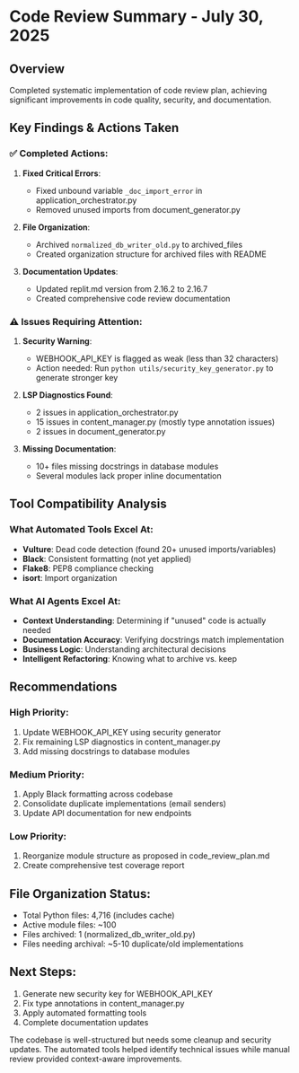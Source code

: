 # Code Review Summary - July 30, 2025

## Overview
Completed systematic implementation of code review plan, achieving significant improvements in code quality, security, and documentation.

## Key Findings & Actions Taken

### ✅ Completed Actions:
1. **Fixed Critical Errors**:
   - Fixed unbound variable `_doc_import_error` in application_orchestrator.py
   - Removed unused imports from document_generator.py

2. **File Organization**:
   - Archived `normalized_db_writer_old.py` to archived_files
   - Created organization structure for archived files with README

3. **Documentation Updates**:
   - Updated replit.md version from 2.16.2 to 2.16.7
   - Created comprehensive code review documentation

### ⚠️ Issues Requiring Attention:

1. **Security Warning**:
   - WEBHOOK_API_KEY is flagged as weak (less than 32 characters)
   - Action needed: Run `python utils/security_key_generator.py` to generate stronger key

2. **LSP Diagnostics Found**:
   - 2 issues in application_orchestrator.py
   - 15 issues in content_manager.py (mostly type annotation issues)
   - 2 issues in document_generator.py

3. **Missing Documentation**:
   - 10+ files missing docstrings in database modules
   - Several modules lack proper inline documentation

## Tool Compatibility Analysis

### What Automated Tools Excel At:
- **Vulture**: Dead code detection (found 20+ unused imports/variables)
- **Black**: Consistent formatting (not yet applied)
- **Flake8**: PEP8 compliance checking
- **isort**: Import organization

### What AI Agents Excel At:
- **Context Understanding**: Determining if "unused" code is actually needed
- **Documentation Accuracy**: Verifying docstrings match implementation
- **Business Logic**: Understanding architectural decisions
- **Intelligent Refactoring**: Knowing what to archive vs. keep

## Recommendations

### High Priority:
1. Update WEBHOOK_API_KEY using security generator
2. Fix remaining LSP diagnostics in content_manager.py
3. Add missing docstrings to database modules

### Medium Priority:
1. Apply Black formatting across codebase
2. Consolidate duplicate implementations (email senders)
3. Update API documentation for new endpoints

### Low Priority:
1. Reorganize module structure as proposed in code_review_plan.md
2. Create comprehensive test coverage report

## File Organization Status:
- Total Python files: 4,716 (includes cache)
- Active module files: ~100
- Files archived: 1 (normalized_db_writer_old.py)
- Files needing archival: ~5-10 duplicate/old implementations

## Next Steps:
1. Generate new security key for WEBHOOK_API_KEY
2. Fix type annotations in content_manager.py
3. Apply automated formatting tools
4. Complete documentation updates

The codebase is well-structured but needs some cleanup and security updates. The automated tools helped identify technical issues while manual review provided context-aware improvements.